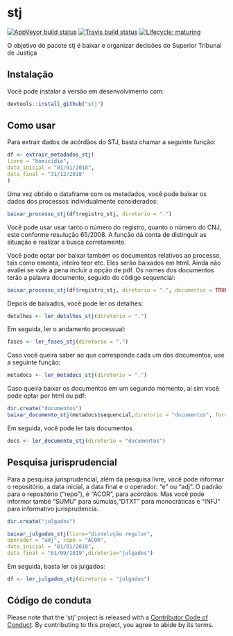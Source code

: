 
<!-- README.md is generated from README.Rmd. Please edit that file -->

# stj

<!-- badges: start -->

[![AppVeyor build
status](https://ci.appveyor.com/api/projects/status/github/jjesusfilho/stj?branch=master&svg=true)](https://ci.appveyor.com/project/jjesusfilho/stj)
[![Travis build
status](https://travis-ci.org/jjesusfilho/stj.svg?branch=master)](https://travis-ci.org/jjesusfilho/stj)
[![Lifecycle:
maturing](https://img.shields.io/badge/lifecycle-maturing-blue.svg)](https://www.tidyverse.org/lifecycle/#maturing)
<!-- badges: end -->

O objetivo do pacote stj é baixar e organizar decisões do Superior
Tribunal de Justiça

## Instalação

Você pode instalar a versão em desenvolvimento com:

``` r
devtools::install_github("stj")
```

## Como usar

Para extrair dados de acórdãos do STJ, basta chamar a seguinte função:

``` r
df <- extrair_metadados_stj(
livre = "homicídio",
data_inicial = "01/01/2018",
data_final = "31/12/2018"
)
```

Uma vez obtido o dataframe com os metadados, você pode baixar os dados
dos processos individualmente considerados:

``` r
baixar_processo_stj(df$registro_stj, diretorio = ".")
```

Você pode usar usar tanto o número do registro, quanto o número do CNJ,
este conforme resulução 65/2008. A função dá conta de distinguir as
situação e realizar a busca corretamente.

Você pode optar por baixar também os documentos relativos ao processo,
tais como ementa, inteiro teor etc. Eles serão baixados em html. Ainda
não avaliei se vale a pena incluir a opção de pdf. Os nomes dos
documentos terão a palavra documento, seguido do código sequencial:

``` r
baixar_processo_stj(df$registro_stj, diretorio = ".", documentos = TRUE)
```

Depois de baixados, você pode ler os detalhes:

``` r
detalhes <- ler_detalhes_stj(diretorio = ".")
```

Em seguida, ler o andamento processual:

``` r
fases <- ler_fases_stj(diretorio = ".")
```

Caso você queira saber ao que corresponde cada um dos documentos, use a
seguinte função:

``` r
metadocs <- ler_metadocs_stj(diretorio = ".")
```

Caso queira baixar os documentos em um segundo momento, aí sim você pode
optar por html ou pdf:

``` r
dir.create("documentos")
baixar_documento_stj(metadocs$sequencial,diretorio = "documentos", formato="pdf")
```

Em seguida, você pode ler tais documentos

``` r
docs <- ler_documento_stj(diretorio = "documentos")
```

## Pesquisa jurisprudencial

Para a pesquisa jurisprudencial, além da pesquisa livre, você pode
informar o repositório, a data inicial, a data final e o operador: “e”
ou “adj”. O padrão para o repositório (“repo”), é “ACOR”, para acórdãos.
Mas você pode informar també “SUMU” para súmulas,“DTXT” para
monocráticas e “INFJ” para informativo jurisprudencia.

``` r
dir.create("julgados")

baixar_julgados_stj(livre="dissolução regular",
operador = "adj", repo = "ACOR",
data_inicial = "01/01/2018", 
data_final = "01/09/2019",diretorio="julgados")
```

Em seguida, basta ler os julgados:

``` r
df <- ler_julgados_stj(diretorio = "julgados")
```

## Código de conduta

Please note that the ‘stj’ project is released with a [Contributor Code
of Conduct](CODE_OF_CONDUCT.md). By contributing to this project, you
agree to abide by its terms.
